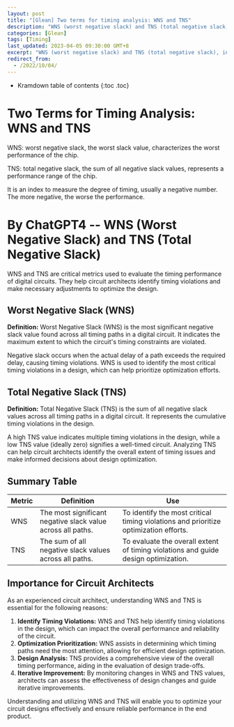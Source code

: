 ```yaml
---
layout: post
title: "[Glean] Two terms for timing analysis: WNS and TNS"
description: "WNS (worst negative slack) and TNS (total negative slack), including a summary table from ChatGPT4."
categories: [Glean]
tags: [Timing]
last_updated: 2023-04-05 09:30:00 GMT+8
excerpt: "WNS (worst negative slack) and TNS (total negative slack), including a summary table from ChatGPT4."
redirect_from:
  - /2022/10/04/
---
```


* Kramdown table of contents
{:toc .toc}

# Two Terms for Timing Analysis: WNS and TNS

WNS: worst negative slack, the worst slack value, characterizes the worst performance of the chip.

TNS: total negative slack, the sum of all negative slack values, represents a performance range of the chip.

It is an index to measure the degree of timing, usually a negative number. The more negative, the worse the performance.

# By ChatGPT4 -- WNS (Worst Negative Slack) and TNS (Total Negative Slack)

<!--Please explain the definition, and any other details of WNS (worst negative slack) and TNS (total negative slack) to me, as an experienced circuit architect, should understand and know about in the Markdown document including a summary table for me to establish a knowledge wiki.-->

WNS and TNS are critical metrics used to evaluate the timing performance of digital circuits. They help circuit architects identify timing violations and make necessary adjustments to optimize the design.

## Worst Negative Slack (WNS)

**Definition:** Worst Negative Slack (WNS) is the most significant negative slack value found across all timing paths in a digital circuit. It indicates the maximum extent to which the circuit's timing constraints are violated.

Negative slack occurs when the actual delay of a path exceeds the required delay, causing timing violations. WNS is used to identify the most critical timing violations in a design, which can help prioritize optimization efforts.

## Total Negative Slack (TNS)

**Definition:** Total Negative Slack (TNS) is the sum of all negative slack values across all timing paths in a digital circuit. It represents the cumulative timing violations in the design.

A high TNS value indicates multiple timing violations in the design, while a low TNS value (ideally zero) signifies a well-timed circuit. Analyzing TNS can help circuit architects identify the overall extent of timing issues and make informed decisions about design optimization.

## Summary Table

| Metric       | Definition                                                    | Use                                                                                     |
|--------------|---------------------------------------------------------------|-----------------------------------------------------------------------------------------|
| WNS          | The most significant negative slack value across all paths.   | To identify the most critical timing violations and prioritize optimization efforts.   |
| TNS          | The sum of all negative slack values across all paths.        | To evaluate the overall extent of timing violations and guide design optimization.     |

## Importance for Circuit Architects

As an experienced circuit architect, understanding WNS and TNS is essential for the following reasons:

1. **Identify Timing Violations:** WNS and TNS help identify timing violations in the design, which can impact the overall performance and reliability of the circuit.
2. **Optimization Prioritization:** WNS assists in determining which timing paths need the most attention, allowing for efficient design optimization.
3. **Design Analysis:** TNS provides a comprehensive view of the overall timing performance, aiding in the evaluation of design trade-offs.
4. **Iterative Improvement:** By monitoring changes in WNS and TNS values, architects can assess the effectiveness of design changes and guide iterative improvements.

Understanding and utilizing WNS and TNS will enable you to optimize your circuit designs effectively and ensure reliable performance in the end product.

